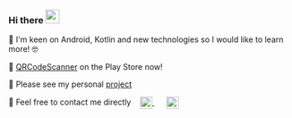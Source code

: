 ### Hi there <a href="https://www.gautamkrishnar.com/"><img src="https://media.giphy.com/media/hvRJCLFzcasrR4ia7z/giphy.gif" width="25px"></a>


🚀 I'm keen on Android, Kotlin and new technologies so I would like to learn more! 🤓

🔭 [QRCodeScanner](https://play.google.com/store/apps/details?id=com.gobirdie.qrcodeapp) on the Play Store now!

👀 Please see my personal [project](https://github.com/BegumYazici/PopcornApp)

💌 Feel free to contact me directly 
  &nbsp;&nbsp;
  <a href="https://www.linkedin.com/in/begumyazici/" target="_blank" style='margin-right:10px'>
    <img align="center" src="https://cdn.jsdelivr.net/npm/simple-icons@3.0.1/icons/linkedin.svg" alt="linkedin" height="22px" width="22px" />
  </a>
  &nbsp;&nbsp;
  <a href="mailto:yazicibegum@gmail.com" target="_blank">
    <img align="center" src="https://cdn.jsdelivr.net/npm/simple-icons@3.0.1/icons/protonmail.svg" alt="email" height="22px" width="22px" />
  </a>

